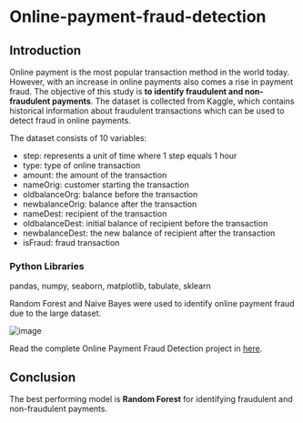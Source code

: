 # Online-payment-fraud-detection

## Introduction
Online payment is the most popular transaction method in the world today. However, with an increase in online payments also comes a rise in payment fraud. The objective of this study is **to identify fraudulent and non-fraudulent payments**. The dataset is collected from Kaggle, which contains historical information about fraudulent transactions which can be used to detect fraud in online payments. 

The dataset consists of 10 variables:
* step: represents a unit of time where 1 step equals 1 hour
* type: type of online transaction
* amount: the amount of the transaction
* nameOrig: customer starting the transaction
* oldbalanceOrg: balance before the transaction
* newbalanceOrig: balance after the transaction
* nameDest: recipient of the transaction
* oldbalanceDest: initial balance of recipient before the transaction
* newbalanceDest: the new balance of recipient after the transaction
* isFraud: fraud transaction


### Python Libraries
pandas, numpy, seaborn, matplotlib, tabulate, sklearn

Random Forest and Naive Bayes were used to identify online payment fraud due to the large dataset.

![image](https://user-images.githubusercontent.com/118715799/210950017-e4d317e0-6bf4-4ecd-8313-9b8121e04e9f.png)

Read the complete Online Payment Fraud Detection project in [here](https://github.com/seuwenfei/Online-payment-fraud-detection/blob/main/online-payment-fraud-detection.ipynb).

## Conclusion
The best performing model is **Random Forest** for identifying fraudulent and non-fraudulent payments.

